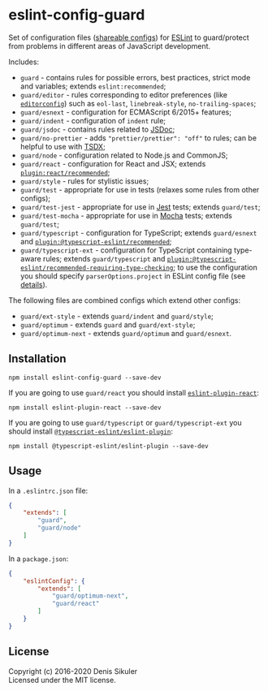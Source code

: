 # eslint-config-guard

Set of configuration files ([shareable configs](https://eslint.org/docs/developer-guide/shareable-configs))
for [ESLint](https://eslint.org) to guard/protect from problems in different areas of JavaScript development.

Includes:

* `guard` - contains rules for possible errors, best practices, strict mode and variables; extends `eslint:recommended`;
* `guard/editor` - rules corresponding to editor preferences (like [`editorconfig`](https://editorconfig.org/))
    such as `eol-last`, `linebreak-style`, `no-trailing-spaces`;
* `guard/esnext` - configuration for ECMAScript 6/2015+ features;
* `guard/indent` - configuration of `indent` rule;
* `guard/jsdoc` - contains rules related to [JSDoc](https://jsdoc.app/);
* `guard/no-prettier` - adds `"prettier/prettier": "off"` to rules; can be helpful to use with [TSDX](https://github.com/jaredpalmer/tsdx);
* `guard/node` - configuration related to Node.js and CommonJS;
* `guard/react` - configuration for React and JSX; extends [`plugin:react/recommended`](https://github.com/yannickcr/eslint-plugin-react);
* `guard/style` - rules for stylistic issues;
* `guard/test` - appropriate for use in tests (relaxes some rules from other configs);
* `guard/test-jest` - appropriate for use in [Jest](https://jestjs.io/) tests; extends `guard/test`;
* `guard/test-mocha` - appropriate for use in [Mocha](https://mochajs.org/) tests; extends `guard/test`;
* `guard/typescript` - configuration for TypeScript; extends `guard/esnext` and [`plugin:@typescript-eslint/recommended`](https://github.com/typescript-eslint/typescript-eslint/tree/master/packages/eslint-plugin);
* `guard/typescript-ext` - configuration for TypeScript containing type-aware rules; extends `guard/typescript` and [`plugin:@typescript-eslint/recommended-requiring-type-checking`](https://github.com/typescript-eslint/typescript-eslint/blob/master/docs/getting-started/linting/TYPED_LINTING.md);
  to use the configuration you should specify `parserOptions.project` in ESLint config file (see [details](https://github.com/typescript-eslint/typescript-eslint/blob/master/docs/getting-started/linting/TYPED_LINTING.md)).

The following files are combined configs which extend other configs:

* `guard/ext-style` - extends `guard/indent` and `guard/style`;
* `guard/optimum` - extends `guard` and `guard/ext-style`;
* `guard/optimum-next` - extends `guard/optimum` and `guard/esnext`.

## Installation

    npm install eslint-config-guard --save-dev

If you are going to use `guard/react` you should install [`eslint-plugin-react`](https://github.com/yannickcr/eslint-plugin-react):

    npm install eslint-plugin-react --save-dev

If you are going to use `guard/typescript` or `guard/typescript-ext` you should install [`@typescript-eslint/eslint-plugin`](https://github.com/typescript-eslint/typescript-eslint/tree/master/packages/eslint-plugin):

    npm install @typescript-eslint/eslint-plugin --save-dev

## Usage

In a `.eslintrc.json` file:

```json
{
    "extends": [
        "guard",
        "guard/node"
    ]
}
```

In a `package.json`:

```json
{
    "eslintConfig": {
        "extends": [
            "guard/optimum-next",
            "guard/react"
        ]
    }
}
```

## License
Copyright (c) 2016-2020 Denis Sikuler  
Licensed under the MIT license.
